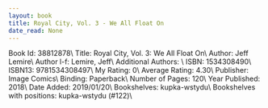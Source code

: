 ```yaml
---
layout: book
title: Royal City, Vol. 3 - We All Float On
date_read: None
---
```


Book Id: 38812878\ 
Title: Royal City, Vol. 3: We All Float On\ 
Author: Jeff Lemire\ 
Author l-f: Lemire, Jeff\ 
Additional Authors: \ 
ISBN: 1534308490\ 
ISBN13: 9781534308497\ 
My Rating: 0\ 
Average Rating: 4.30\ 
Publisher: Image Comics\ 
Binding: Paperback\ 
Number of Pages: 120\ 
Year Published: 2018\ 
Date Added: 2019/01/20\ 
Bookshelves: kupka-wstydu\ 
Bookshelves with positions: kupka-wstydu (#122)\ 

